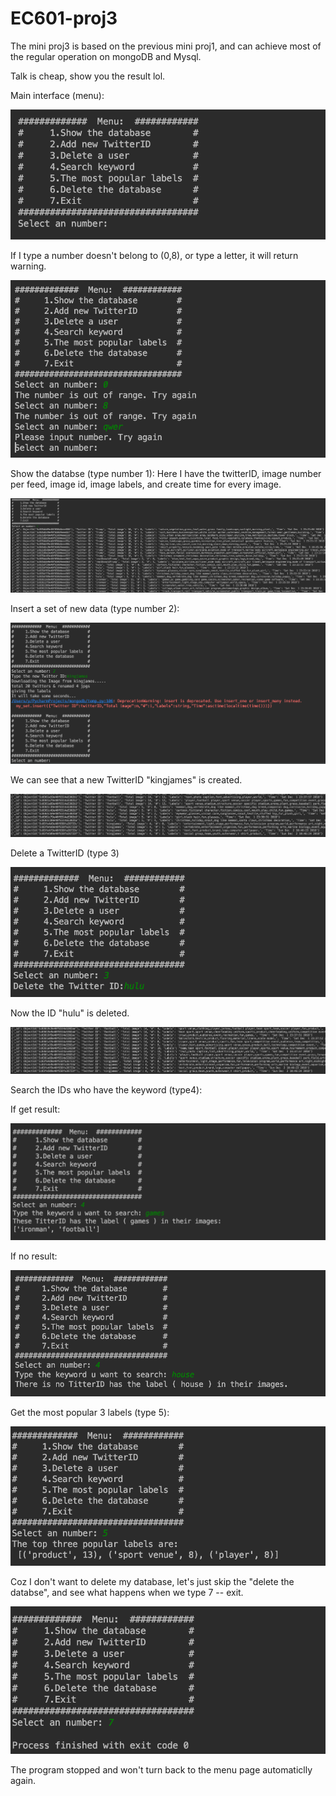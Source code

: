 # EC601-proj3
The mini proj3 is based on the previous mini proj1, and can achieve most of the regular operation on mongoDB and Mysql. 

Talk is cheap, show you the result lol.

Main interface (menu):

![image](https://github.com/YanzuWuu/EC601-proj1/blob/MINI-project-3/images/1.png)

If I type a number doesn't belong to (0,8), or type a letter, it will return warning.

![image](https://github.com/YanzuWuu/EC601-proj1/blob/MINI-project-3/images/11.png)

Show the databse (type number 1):
Here I have the twitterID, image number per feed, image id, image labels, and create time for every image.

![image](https://github.com/YanzuWuu/EC601-proj1/blob/MINI-project-3/images/2.png)

Insert a set of new data (type number 2):

![image](https://github.com/YanzuWuu/EC601-proj1/blob/MINI-project-3/images/3.png)

We can see that a new TwitterID "kingjames" is created.

![image](https://github.com/YanzuWuu/EC601-proj1/blob/MINI-project-3/images/4.png)

Delete a TwitterID (type 3)

![image](https://github.com/YanzuWuu/EC601-proj1/blob/MINI-project-3/images/5.png)

Now the ID "hulu" is deleted.

![image](https://github.com/YanzuWuu/EC601-proj1/blob/MINI-project-3/images/6.png)

Search the IDs who have the keyword (type4):

If get result:

![image](https://github.com/YanzuWuu/EC601-proj1/blob/MINI-project-3/images/7.png)

If no result:

![image](https://github.com/YanzuWuu/EC601-proj1/blob/MINI-project-3/images/10.png)

Get the most popular 3 labels (type 5):

![image](https://github.com/YanzuWuu/EC601-proj1/blob/MINI-project-3/images/8.png)

Coz I don't want to delete my database, let's just skip the "delete the databse", and see what happens when we type 7 -- exit.

![image](https://github.com/YanzuWuu/EC601-proj1/blob/MINI-project-3/images/9.png)

The program stopped and won't turn back to the menu page automaticlly again.
